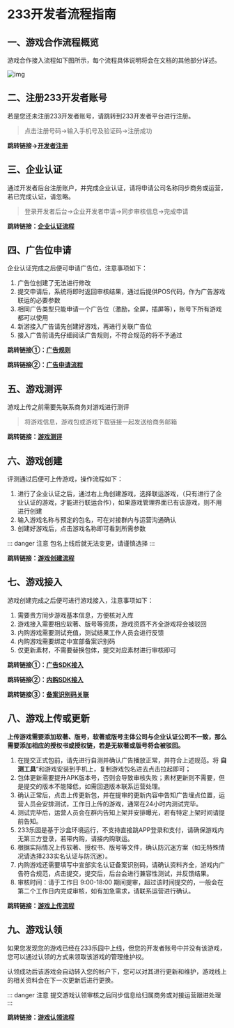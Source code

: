 # 233开发者流程指南

## 一、游戏合作流程概览

游戏合作接入流程如下图所示，每个流程具体说明将会在文档的其他部分详述。

![img](https://arkimg.ark.online/(null)-20240520170118194.png)

## 二、注册233开发者账号

若是您还未注册233开发者账号，请跳转到233开发者平台进行注册。

> 点击注册号码→输入手机号及验证码→注册成功

**跳转链接→[开发者注册](https://dev.233leyuan.com/)**

## 三、企业认证

通过开发者后台注册账户，并完成企业认证，请将申请公司名称同步商务或运营，若已完成认证，请忽略。

> 登录开发者后台→企业开发者申请→同步审核信息→完成申请

**跳转链接：[企业认证流程](../操作指引/企业认证.md)**

## 四、广告位申请

企业认证完成之后便可申请广告位，注意事项如下：

1. 广告位创建了无法进行修改
2. 提交申请后，系统将即时返回审核结果，通过后提供POS代码，作为广告游戏联运的必要参数
3. 相同广告类型只能申请一个广告位（激励，全屏，插屏等），账号下所有游戏都可以使用
4. 新游接入广告请先创建好游戏，再进行关联广告位
5. 接入广告前请先仔细阅读广告规则，不符合规范的将不予通过

**跳转链接①：[广告规则](../广告游戏流程/广告规则.md)**

**跳转链接②：[广告申请流程](../广告游戏流程/广告游戏对接流程.md)**

## 五、游戏测评

游戏上传之前需要先联系商务对游戏进行测评

> 将游戏信息，游戏包或游戏下载链接一起发送给商务邮箱

**跳转链接：[游戏测评](../操作指引/游戏测评.md)**

## 六、游戏创建

评测通过后便可上传游戏，操作流程如下：

1. 进行了企业认证之后，通过右上角创建游戏，选择联运游戏，（只有进行了企业认证的游戏，才能进行联运合作），如果游戏管理界面已有该游戏，则不用进行创建
2. 输入游戏名称与预定的包名，可在对接群内与运营沟通确认
3. 创建好游戏后，点击游戏名称即可看到所需参数

::: danger 注意
包名上线后就无法变更，请谨慎选择
:::

**跳转链接：[游戏创建流程](../操作指引/联运游戏创建.md)**

## 七、游戏接入

游戏创建完成之后便可进行游戏接入，注意事项如下：

1. 需要贵方同步游戏基本信息，方便核对入库
2. 游戏接入需要相应软著、版号等资质，游戏资质不齐全游戏将会被驳回
3. 内购游戏需要测试充值，测试结果工作人员会进行反馈
4. 内购游戏需要绑定中宣部备案识别码
5. 仅更新素材，不需要替换包体，提交对应素材进行审核即可

**跳转链接①：[广告SDK接入](../SDK接入/广告SDK.md)**

**跳转链接②：[内购SDK接入](../SDK接入/内购SDK客户端接入文档.md)**

**跳转链接③：[备案识别码关联](../内购游戏流程/备案识别码关联.md)**

## 八、游戏上传或更新

**上传游戏需要添加软著、版号，软著或版号主体公司与企业认证公司不一致，那么需要添加相应的授权书或授权链，若是无软著或版号将会被驳回。**

1. 在提交正式包前，请先进行自测并确认广告播放正常，并符合上述规范。将 **自测工具**“和游戏安装到手机上，复制游戏包名进去点击拉起即可；
2. 包体更新需要提升APK版本号，否则会导致审核失败；素材更新则不需要，但是提交的版本不能降低，如需回退版本联系运营处理。
3. 确认正常后，点击上传更新包，并在提审的更新内容中告知广告埋点位置，运营人员会安排测试，工作日上传的游戏，通常在24小时内测试完毕。
4. 测试完毕后，运营人员会在群内告知上架并安排曝光，若有特定上架时间请提前告知。
5. 233乐园是基于沙盒环境运行，不支持直接跳APP登录和支付，请确保游戏内无第三方登录，若带内购，请接内购联运。
6. 根据实际情况上传软著、授权书、版号等文件，确认防沉迷方案（如无特殊情况请选择233实名认证与防沉迷）。
7. 内购游戏还需要填写中宣部实名认证备案识别码，请确认资料齐全，游戏内广告符合规范，点击提交，提交后，后台会进行兼容性测试，并反馈结果。
8. 审核时间：请于工作日 9:00-18:00 期间提审，超过该时间提交的，一般会在第二个工作日内完成审核，如有加急需求，请联系运营进行确认。

**跳转链接：[游戏上传流程](../操作指引/游戏上传.md)**

## 九、游戏认领

如果您发现您的游戏已经在233乐园中上线，但您的开发者账号中并没有该游戏，您可以通过认领的方式来领取该游戏的管理维护权。

认领成功后该游戏会自动转入您的帐户下，您可以对其进行更新和维护，游戏线上的相关资料会在下一次更新后进行更换。

::: danger 注意
提交游戏认领审核之后同步信息给归属商务或对接运营跟进处理
:::

**跳转链接：[游戏认领流程](../操作指引/游戏认领.md)**